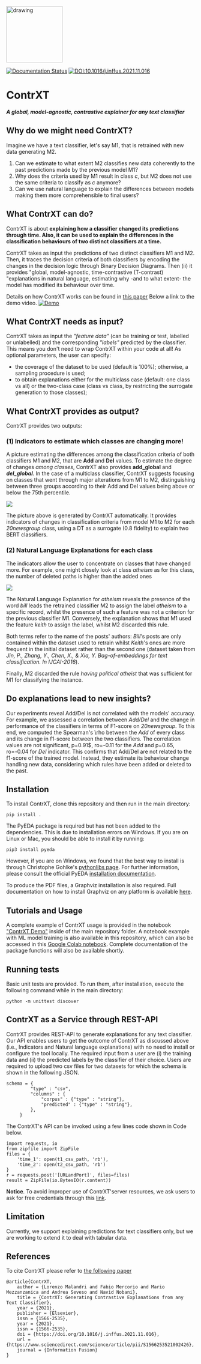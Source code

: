 <img src="https://github.com/Crisp-Unimib/ContrXT/blob/master/img/contrxt_logo.jpeg" alt="drawing" width="150"/>

[![Documentation Status](https://readthedocs.org/projects/contrxt/badge/?version=latest)](https://contrxt.readthedocs.io/en/latest/?badge=latest)
[![DOI:10.1016/j.inffus.2021.11.016](http://img.shields.io/badge/DOI-10.1016/j.inffus.2021.11.016-blue.svg)](https://doi.org/10.1016/j.inffus.2021.11.016)

# ContrXT
***A global, model-agnostic, contrastive explainer for any text classifier***

## Why do we might need ContrXT?
Imagine we have a text classifier, let's say M1, that is retrained with new data generating M2.

1. Can we estimate to what extent M2 classifies new data coherently to the past predictions made by the previous model M1?
2. Why does the criteria used by M1 result in class _c_, but M2 does not use the same criteria to classify as _c_ anymore?
3. Can we use natural language to explain the differences between models making them more comprehensible to final users?

## What ContrXT can do?

ContrXT is about **explaining how a classifier changed its predictions through time. Also, it can be used to explain the differences in the classification behaviours of two distinct classifiers at a time.**

ContrXT takes as input the predictions of two distinct classifiers M1 and M2. Then, it traces the decision criteria of both classifiers by encoding the changes in the decision logic through Binary Decision Diagrams. Then (ii) it provides "global, model-agnostic, time-contrastive (T-contrast) "explanations in natural language, estimating why -and to what extent- the model has modified its behaviour over time.

Details on how ContrXT works can be found in [this paper](https://www.sciencedirect.com/science/article/pii/S1566253521002426)
Below a link to the demo video.
[![Demo](https://img.youtube.com/vi/pwQdinaXmDI/hqdefault.jpg)](https://www.youtube.com/watch?v=Dnw2M995lus "Demo")


## What ContrXT needs as input?
ContrXT takes as input the _"feature data"_ (can be training or test, labelled or unlabelled)  and the corresponding _"labels"_ predicted by the classifier. This means you don't need to wrap ContrXT within your code at all!
As optional parameters, the user can specify:
- the coverage of the dataset to be used (default is 100%); otherwise, a sampling procedure is used;
- to obtain explanations either for the multiclass case (default: one class vs all) or the two-class case (class vs class, by restricting the surrogate generation  to those classes);

## What ContrXT provides as output?
ContrXT provides two outputs:
### (1) Indicators to estimate which classes are changing more!
A picture estimating the differences among the classification criteria of both classifiers M1 and M2, that are **Add** and **Del** values. To estimate the degree of changes *among classes*, ContrXT also provides **add_global** and ***del_global***. In the case of a multiclass classifier,  ContrXT suggests focusing on classes that went through major alterations from M1 to M2, distinguishing between three groups according to their Add and Del values being above or below the 75th percentile.

![](https://github.com/Crisp-Unimib/ContrXT/blob/master/img/Add_Del_Magnitude_20N.png)

The picture above is generated by ContrXT automatically. It provides indicators of changes in classification criteria from model M1 to M2 for each _20newsgroup_ class, using a DT as a surrogate (0.8 fidelity) to explain two BERT classifiers.
### (2) Natural Language Explanations for each class
The indicators allow the user to concentrate on classes that have changed more. For example, one might closely look at class _atheism_ as for this class, the number of deleted paths is higher than the added ones

![](https://github.com/Crisp-Unimib/ContrXT/blob/master/img/alt.atheism.png)

The Natural Language Explanation for _atheism_ reveals the presence of the word _bill_ leads the retrained classifier M2 to assign the label _atheism_ to a specific record, whilst the presence of such a feature was not a criterion for the previous classifier M1.
Conversely, the explanation shows that M1 used the feature _keith_ to assign the label, whilst M2 discarded this rule.

Both terms refer to the name of the posts' authors: _Bill_'s posts are only contained within the dataset used to retrain whilst _Keith_'s ones are more frequent in the initial dataset rather than the second one (dataset taken from _Jin, P., Zhang, Y., Chen, X., & Xia, Y. Bag-of-embeddings for text classification. In IJCAI-2016_).

Finally, M2 discarded the rule _having political atheist_ that was sufficient for M1 for classifying the instance.

## Do explanations lead to new insights?
Our experiments reveal Add/Del is not correlated with the models' accuracy.
For example, we assessed a correlation between _Add/Del_ and the change in performance of the classifiers in terms of F1-score on _20newsgroup_. To this end, we computed the Spearman's \rho between the _Add_ of every class and its change in f1-score between the two classifiers.
The correlation values are not significant, p=0.91$, ro=-0.11 for the _Add_ and p=0.65, ro=-0.04 for _Del_ indicator. This confirms that Add/Del are not related to the f1-score of the  trained model. Instead, they estimate its behaviour change handling new data, considering which rules have been added or deleted to the past.

## Installation

To install ContrXT, clone this repository and then run in the main directory:

```
pip install .
```

The PyEDA package is required but has not been added to the dependencies.
This is due to installation errors on Windows. If you are on Linux or Mac, you
should be able to install it by running:

```
pip3 install pyeda
```

However, if you are on Windows, we found that the best way to install is through
Christophe Gohlke's [pythonlibs page](https://www.lfd.uci.edu/~gohlke/pythonlibs/#pyeda).
For further information, please consult the official PyEDA
[installation documentation](https://pyeda.readthedocs.io/en/latest/install.html).

To produce the PDF files, a Graphviz installation is also required.
Full documentation on how to install Graphviz on any platform is available
[here](https://graphviz.org/download/).

## Tutorials and Usage

A complete example of ContrXT usage is provided in the notebook ["ContrXT Demo"](https://github.com/Crisp-Unimib/ContrXT/blob/master/ContrXT%20Demo.ipynb) inside of the main repository folder. A notebook example with ML model training is also available in this repository, which can also be accessed in this [Google Colab notebook](https://colab.research.google.com/drive/1hb4KN0SYxdj9SaExqqFGmAXAIyUnBVnA?usp=sharing).
Complete documentation of the package functions will also be available shortly.

## Running tests

Basic unit tests are provided. To run them, after installation, execute
the following command while in the main directory:

```
python -m unittest discover
```

## ContrXT as a Service through REST-API
ContrXT provides REST-API to generate explanations for any text classifier.  Our API enables users to get the outcome of ContrXT as discussed above (i.e., Indicators and Natural language explanations) with no need to install or configure the tool locally. The required input from a user are (i) the training data and (ii) the predicted labels by the classifier of their choice.
Users are required to upload two csv files for two datasets for which the schema is shown in the following JSON.
```
schema = {
         "type" : "csv",
         "columns" : {
             "corpus" : {"type" : "string"},
             "predicted" : {"type" : "string"},
         },
     }
```
The ContrXT's API can be invoked using a few lines code shown in Code below.
```
import requests, io
from zipfile import ZipFile
files = {
    'time_1': open(t1_csv_path, 'rb'),
    'time_2': open(t2_csv_path, 'rb')
}
r = requests.post('[URLandPort]', files=files)
result = ZipFile(io.BytesIO(r.content))
```
**Notice**. To avoid improper use of ContrXT'server resources, we ask users to ask for free credentials through this [link](https://tinyurl.com/contrxt-request-form).

## Limitation
Currently, we support explaining predictions for text classifiers only, but we are working to extend it to deal with tabular data.

## References
To cite ContrXT please refer to [the following paper](https://www.sciencedirect.com/science/article/pii/S1566253521002426)
```
@article{ContrXT,
	author = {Lorenzo Malandri and Fabio Mercorio and Mario Mezzanzanica and Andrea Seveso and Navid Nobani},
	title = {ContrXT: Generating Contrastive Explanations from any Text Classifier},
	year = {2021},
	publisher = {Elsevier},
	issn = {1566-2535},
    year = {2021},
	issn = {1566-2535},
	doi = {https://doi.org/10.1016/j.inffus.2021.11.016},
	url = {https://www.sciencedirect.com/science/article/pii/S1566253521002426},
	journal = {Information Fusion}
}
```
